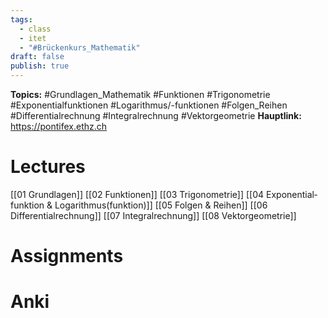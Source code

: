 ```yaml
---
tags:
  - class
  - itet
  - "#Brückenkurs_Mathematik"
draft: false
publish: true
---
```

**Topics:** #Grundlagen_Mathematik #Funktionen #Trigonometrie #Exponentialfunktionen #Logarithmus/-funktionen #Folgen_Reihen #Differentialrechnung #Integralrechnung #Vektorgeometrie
**Hauptlink:**  https://pontifex.ethz.ch
# Lectures
[[01 Grundlagen]]
[[02 Funktionen]]
[[03 Trigonometrie]]
[[04 Exponential­funktion & Logarithmus­(funktion)]]
[[05 Folgen & Reihen]]
[[06 Differentialrechnung]]
[[07 Integral­rechnung]]
[[08 Vektor­geometrie]]
# Assignments

# Anki